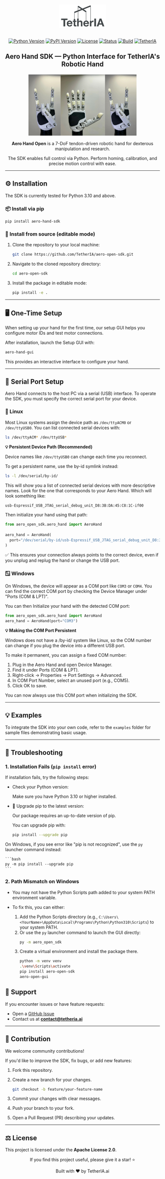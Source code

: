 <p align="center">
  <img alt="Aero Hand Open by TetherIA" src="assets/logo.png" width="30%">
  <br/><br/>
</p>

<div align="center">

[![Python Version](https://img.shields.io/pypi/pyversions/aero-open-sdk)](https://www.python.org/downloads/)
[![PyPI Version](https://img.shields.io/pypi/v/aero-open-sdk)](https://pypi.org/project/aero-hand-sdk/)
[![License](https://img.shields.io/badge/License-Apache%202.0-blue.svg)](LICENSE)
[![Status](https://img.shields.io/pypi/status/aero-open-sdk)](https://pypi.org/project/aero-hand-sdk/)
[![Build](https://img.shields.io/github/actions/workflow/status/TetherIA/aero-open-sdk/test.yml?branch=main)](https://github.com/TetherIA/aero-open-sdk/actions)
[![TetherIA](https://img.shields.io/badge/Developed%20by-TetherIA.ai-0A66C2)](https://tetheria.ai)

</div>

<h2 align="center">
  <p>Aero Hand SDK — Python Interface for TetherIA's Robotic Hand</p>
</h2>

<div align="center">
  <img src="assets/banner.jpg" alt="Aero Hand Demo" title="Aero Hand in action" width="70%"/>
  <p><strong>Aero Hand Open</strong> is a 7-DoF tendon-driven robotic hand for dexterous manipulation and research.</p>
  <p>The SDK enables full control via Python. Perform homing, calibration, and precise motion control with ease.</p>
</div>

---

## ⚙️ Installation

The SDK is currently tested for Python 3.10 and above.

### 📦 Install via pip

```bash
pip install aero-hand-sdk
```

### 🧩 Install from source (editable mode)

1. Clone the repository to your local machine:
   ```bash
   git clone https://github.com/TetherIA/aero-open-sdk.git
   ```

2. Navigate to the cloned repository directory:
   ```bash
   cd aero-open-sdk
   ```

3. Install the package in editable mode:
   ```bash
   pip install -e .
   ```

---

## 🖥️ One-Time Setup

When setting up your hand for the first time, our setup GUI helps you configure motor IDs and test motor connections.

After installation, launch the Setup GUI with:

```bash
aero-hand-gui
```

This provides an interactive interface to configure your hand.

---

## 🔌 Serial Port Setup

Aero Hand connects to the host PC via a serial (USB) interface.
To operate the SDK, you must specify the correct serial port for your device.

### 🐧 Linux

Most Linux systems assign the device path as `/dev/ttyACM0` or `/dev/ttyUSB0`. You can list connected serial devices with:

```bash
ls /dev/ttyACM* /dev/ttyUSB*
```

**💡 Persistent Device Path (Recommended)**

Device names like `/dev/ttyUSB0` can change each time you reconnect.

To get a persistent name, use the by-id symlink instead:

```bash
ls -l /dev/serial/by-id/
```

This will show you a list of connected serial devices with more descriptive names. Look for the one that corresponds to your Aero Hand. Which will look something like:
```bash
usb-Espressif_USB_JTAG_serial_debug_unit_D8:3B:DA:45:C8:1C-if00
```
Then initialize your hand using that path:
```python
from aero_open_sdk.aero_hand import AeroHand

aero_hand = AeroHand(
  port="/dev/serial/by-id/usb-Espressif_USB_JTAG_serial_debug_unit_D8:3B:DA:45:C8:1C-if00"
)
```
✅ This ensures your connection always points to the correct device, even if you unplug and replug the hand or change the USB port.

### 🪟 Windows
On Windows, the device will appear as a COM port like `COM3` or `COM4`. You can find the correct COM port by checking the Device Manager under "Ports (COM & LPT)".

You can then Initialize your hand with the detected COM port:
```python
from aero_open_sdk.aero_hand import AeroHand
aero_hand = AeroHand(port="COM3")
```
**💡 Making the COM Port Persistent**

Windows does not have a /by-id/ system like Linux, so the COM number can change if you plug the device into a different USB port.

To make it permanent, you can assign a fixed COM number:
1. Plug in the Aero Hand and open Device Manager.
2. Find it under Ports (COM & LPT).
3. Right-click → Properties → Port Settings → Advanced.
4. In COM Port Number, select an unused port (e.g., COM5).
5. Click OK to save.

You can now always use this COM port when initializing the SDK.

---


## 💡 Examples

To integrate the SDK into your own code, refer to the `examples` folder for sample files demonstrating basic usage.

---

## 🧰 Troubleshooting

### 1. Installation Fails (`pip install` error)

If installation fails, try the following steps:

- Check your Python version:

    Make sure you have Python 3.10 or higher installed.

- 🔧 Upgrade pip to the latest version:

    Our package requires an up-to-date version of pip.

    You can upgrade pip with:
    ```bash
    pip install --upgrade pip
    ```

On Windows, if you see error like "pip is not recognized", use the `py` launcher command instead:

    ```bash
    py -m pip install --upgrade pip
    ```

### 2. Path Mismatch on Windows

- You may not have the Python Scripts path added to your system PATH environment variable.

- To fix this, you can either:

  1. Add the Python Scripts directory (e.g., `C:\Users\<YourName>\AppData\Local\Programs\Python\Python310\Scripts`) to your system PATH.
  2. Or use the `py` launcher command to launch the GUI directly:
      ```bash
      py -m aero_open_sdk
      ```
  3. Create a virtual environment and install the package there.
      ```bash
      python -m venv venv
      .\venv\Scripts\activate
      pip install aero-open-sdk
      aero-open-gui
      ```


## 💬 Support

If you encounter issues or have feature requests:
- Open a [GitHub Issue](https://github.com/TetherIA/aero-open-sdk/issues)
- Contact us at **contact@tetheria.ai**

---

## 🤝 Contribution

We welcome community contributions!

If you'd like to improve the SDK, fix bugs, or add new features:

1. Fork this repository.
2. Create a new branch for your changes.
    ```bash
    git checkout -b feature/your-feature-name
    ```

3. Commit your changes with clear messages.

4. Push your branch to your fork.

5. Open a Pull Request (PR) describing your updates.


---

## ⚖️ License

This project is licensed under the **Apache License 2.0**.


<div align="center">
If you find this project useful, please give it a star! ⭐

Built with ❤️ by TetherIA.ai
</div>